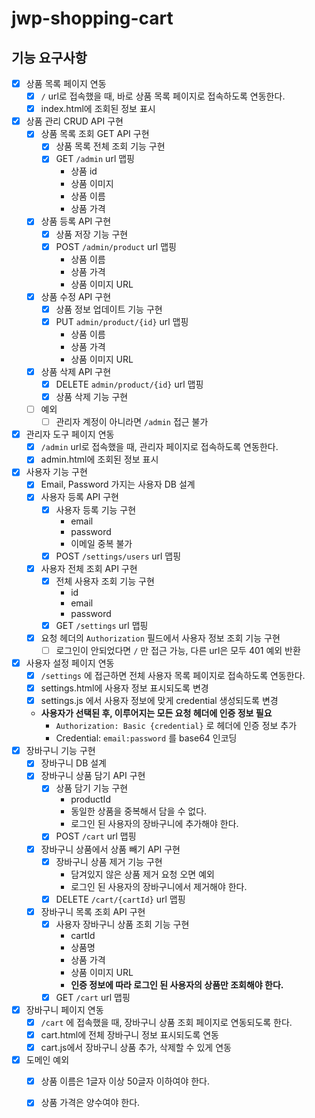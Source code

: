 # jwp-shopping-cart

## 기능 요구사항

- [x] 상품 목록 페이지 연동
  - [x] `/` url로 접속했을 때, 바로 상품 목록 페이지로 접속하도록 연동한다.
  - [x] index.html에 조회된 정보 표시
- [x] 상품 관리 CRUD API 구현
  - [x] 상품 목록 조회 GET API 구현
    - [x] 상품 목록 전체 조회 기능 구현
    - [x] GET `/admin` url 맵핑
      - 상품 id 
      - 상품 이미지
      - 상품 이름
      - 상품 가격
  - [x] 상품 등록 API 구현
    - [x] 상품 저장 기능 구현
    - [x] POST `/admin/product` url 맵핑
      - 상품 이름
      - 상품 가격
      - 상품 이미지 URL
  - [x] 상품 수정 API 구현
    - [x] 상품 정보 업데이트 기능 구현
    - [x] PUT `admin/product/{id}` url 맵핑
      - 상품 이름
      - 상품 가격
      - 상품 이미지 URL
  - [x] 상품 삭제 API 구현
    - [x] DELETE `admin/product/{id}` url 맵핑
    - [x] 상품 삭제 기능 구현
  - [ ] 예외
    - [ ] 관리자 계정이 아니라면 `/admin` 접근 불가
- [x] 관리자 도구 페이지 연동
  - [x] `/admin` url로 접속했을 때, 관리자 페이지로 접속하도록 연동한다.
  - [x] admin.html에 조회된 정보 표시
- [x] 사용자 기능 구현
  - [x] Email, Password 가지는 사용자 DB 설계
  - [x] 사용자 등록 API 구현
    - [x] 사용자 등록 기능 구현
      - email
      - password
      - 이메일 중복 불가
    - [x] POST `/settings/users` url 맵핑
  - [x] 사용자 전체 조회 API 구현
    - [x] 전체 사용자 조회 기능 구현
      - id 
      - email
      - password
    - [x] GET  `/settings` url 맵핑
  - [x] 요청 헤더의 `Authorization` 필드에서 사용자 정보 조회 기능 구현
    - [ ] 로그인이 안되었다면 `/` 만 접근 가능, 다른 url은 모두 401 예외 반환
- [x] 사용자 설정 페이지 연동
  - [x] `/settings` 에 접근하면 전체 사용자 목록 페이지로 접속하도록 연동한다.
  - [x] settings.html에 사용자 정보 표시되도록 변경
  - [x] settings.js 에서 사용자 정보에 맞게 credential 생성되도록 변경
  - **사용자가 선택된 후, 이루어지는 모든 요청 헤더에 인증 정보 필요**
    - `Authorization: Basic {credential}` 로 헤더에 인증 정보 추가
    - Credential: `email:password` 를 base64 인코딩
- [x] 장바구니 기능 구현
  - [x] 장바구니 DB 설계 
  - [x] 장바구니 상품 담기 API 구현 
    - [x] 상품 담기 기능 구현
      - productId
      - 동일한 상품을 중복해서 담을 수 없다.
      - 로그인 된 사용자의 장바구니에 추가해야 한다.
    - [x] POST `/cart` url 맵핑
  - [x] 장바구니 상품에서 상품 빼기 API 구현
    - [x] 장바구니 상품 제거 기능 구현
      - 담겨있지 않은 상품 제거 요청 오면 예외
      - 로그인 된 사용자의 장바구니에서 제거해야 한다.
    - [x] DELETE `/cart/{cartId}` url 맵핑
  - [x] 장바구니 목록 조회 API 구현
    - [x] 사용자 장바구니 상품 조회 기능 구현
      - cartId
      - 상품명
      - 상품 가격
      - 상품 이미지 URL
      - **인증 정보에 따라 로그인 된 사용자의 상품만 조회해야 한다.**
    - [x] GET `/cart` url 맵핑
- [x] 장바구니 페이지 연동
  - [x] `/cart` 에 접속했을 때, 장바구니 상품 조회 페이지로 연동되도록 한다. 
  - [x] cart.html에 전체 장바구니 정보 표시되도록 연동
  - [x] cart.js에서 장바구니 상품 추가, 삭제할 수 있게 연동
- [X] 도메인 예외
  - [X] 상품 이름은 1글자 이상 50글자 이하여야 한다.
  - [X] 상품 가격은 양수여야 한다.

